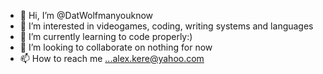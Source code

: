 - 👋 Hi, I’m @DatWolfmanyouknow
- 👀 I’m interested in videogames, coding, writing systems and languages
- 🌱 I’m currently learning to code properly:)
- 💞️ I’m looking to collaborate on nothing for now
- 📫 How to reach me ...alex.kere@yahoo.com

<!---
DatWolfmanyouknow/DatWolfmanyouknow is a ✨ special ✨ repository because its `README.md` (this file) appears on your GitHub profile.
You can click the Preview link to take a look at your changes.
--->
